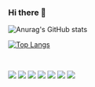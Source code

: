 ### Hi there 👾

<!--
**z1zonemoi/z1zonemoi** is a ✨ _special_ ✨ repository because its `README.md` (this file) appears on your GitHub profile.

Here are some ideas to get you started:

- 🔭 I’m currently working on ...
- 🌱 I’m currently learning ...
- 👯 I’m looking to collaborate on ...
- 🤔 I’m looking for help with ...
- 💬 Ask me about ...
- 📫 How to reach me: ...
- 😄 Pronouns: ...
- ⚡ Fun fact: ...
-->

<!-- [![Hits](https://hits.seeyoufarm.com/api/count/incr/badge.svg?url=https%3A%2F%2Fgithub.com%2Fz1zonemoi&count_bg=%234B4B4B&title_bg=%23212121&icon=github.svg&icon_color=%23E7E7E7&title=hits&edge_flat=false)](https://hits.seeyoufarm.com) -->
<!--
[![Solved.ac
프로필](http://mazassumnida.wtf/api/v2/generate_badge?boj=zizonemoi)](https://solved.ac/zizonemoi)

<img src="http://mazandi.herokuapp.com/api?handle=zizonemoi&theme=warm"/>
-->
![Anurag's GitHub stats](https://github-readme-stats.vercel.app/api?username=z1zonemoi&show_icons=true&theme=graywhite)

[![Top Langs](https://github-readme-stats.vercel.app/api/top-langs/?username=z1zonemoi&layout=compact)](https://github.com/anuraghazra/github-readme-stats)

<br/>

<img src="https://img.shields.io/badge/React-222222?style=flat-square&logo=React&logoColor=61DAFB"/> <img src="https://img.shields.io/badge/JavaScript-222222?style=flat-square&logo=JavaScript&logoColor=F7DF1E"/> <img src="https://img.shields.io/badge/HTML5-222222?style=flat-square&logo=HTML5&logoColor=E34F26"/> <img src="https://img.shields.io/badge/CSS3-222222?style=flat-square&logo=CSS3&logoColor=1572B6"/> <img src="https://img.shields.io/badge/StyledComponents-222222?style=flat-square&logo=styled-components&logoColor=DB7093"/> <img src="https://img.shields.io/badge/Notion-222222?style=flat-square&logo=Notion&logoColor=f9f9f9"/> <img src="https://img.shields.io/badge/Git-222222?style=flat-square&logo=Git&logoColor=F05032"/>




